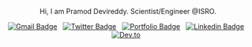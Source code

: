<html>
<p align="center">
    Hi, I am Pramod Devireddy. Scientist/Engineer @ISRO. 
</p>

<p align="center">
  <a href="mailto:devireddy.pramod@gmail.com"><img src="https://img.shields.io/badge/GMail-devireddy.pramod-d14836?style=flat&logo=Gmail" alt="Gmail Badge"></a> &nbsp;
  <a href="https://twitter.com/PramodDevireddy"><img src="https://img.shields.io/badge/Twitter-PramodDevireddy-1da1f2?style=flat&logo=Twitter" alt="Twitter Badge"></a> &nbsp;
  <a href="https://domarpdev.github.io/"><img src="https://img.shields.io/badge/Portfolio-PramodDevireddy-4fc08d?style=flat&logo=Home%20Assistant&logoColor=4fc08d" alt="Portfolio Badge"></a> &nbsp;
  <a href="https://www.linkedin.com/in/pramod-devireddy/"><img src="https://img.shields.io/badge/LinkedIn-pramod--devireddy-0077b5?style=flat&logo=LinkedIn" alt="Linkedin Badge"></a> &nbsp;
  <a href="https://dev.to/PramodDevireddy"><img src="https://img.shields.io/badge/DEV.to-PramodDevireddy-ff6600?style=flat&logo=dev.to" alt="Dev.to"></a> &nbsp;
</p>

</html>
